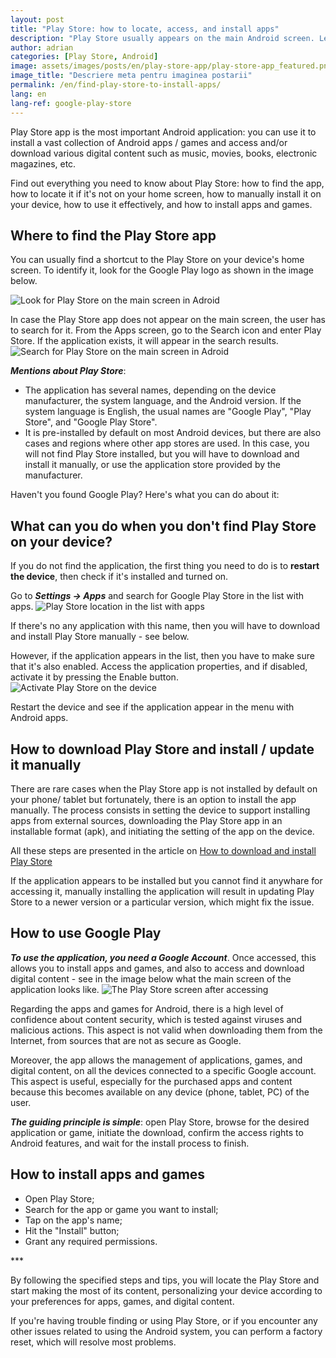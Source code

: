 ```yaml
---
layout: post
title: "Play Store: how to locate, access, and install apps"
description: "Play Store usually appears on the main Android screen. Learn how to locate it if you can't find it, how to use it, and how to install apps and games"
author: adrian
categories: [Play Store, Android]
image: assets/images/posts/en/play-store-app/play-store-app_featured.png
image_title: "Descriere meta pentru imaginea postarii"
permalink: /en/find-play-store-to-install-apps/
lang: en
lang-ref: google-play-store
---
```


Play Store app is the most important Android application: you can use it to install a vast collection of Android apps / games and access and/or download various digital content such as music, movies, books, electronic magazines, etc.

Find out everything you need to know about Play Store: how to find the app, how to locate it if it's not on your home screen, how to manually install it on your device, how to use it effectively, and how to install apps and games.

## Where to find the Play Store app

You can usually find a shortcut to the Play Store on your device's home screen. To identify it, look for the Google Play logo as shown in the image below.

<img alt="Look for Play Store on the main screen in Adroid" title="Look for Play Store on the main screen in Adroid" class="article-image medium-width-img" src="{{site.baseurl}}/assets/images/posts/{{page.lang}}/play-store-app/play-store-on-the-main-screen.jpg">

In case the Play Store app does not appear on the main screen, the user has to search for it. From the Apps screen, go to the Search icon and enter Play Store. If the application exists, it will appear in the search results.
<img alt="Search for Play Store on the main screen in Adroid" title="Search for Play Store on the main screen in Adroid" class="article-image medium-width-img" src="{{site.baseurl}}/assets/images/posts/{{page.lang}}/play-store-app/search-play-store-main-screen.jpg">

***Mentions about Play Store***:
- The application has several names, depending on the device manufacturer, the system language, and the Android version. If the system language is English, the usual names are "Google Play", "Play Store", and "Google Play Store".
- It is pre-installed by default on most Android devices, but there are also cases and regions where other app stores are used. In this case, you will not find Play Store installed, but you will have to download and install it manually, or use the application store provided by the manufacturer.

Haven't you found Google Play? Here's what you can do about it:

## What can you do when you don't find Play Store on your device?

If you do not find the application, the first thing you need to do is to **restart the device**, then check if it's installed and turned on.

Go to ***Settings → Apps*** and search for Google Play Store in the list with apps.
<img alt="Play Store location in the list with apps" title="Play Store location in the list with apps" class="article-image large-width-img" src="{{site.baseurl}}/assets/images/posts/{{page.lang}}/play-store-app/play-store-in-apps-list.jpg">

If there's no any application with this name, then you will have to download and install Play Store manually - see below.

However, if the application appears in the list, then you have to make sure that it's also enabled. Access the application properties, and if disabled, activate it by pressing the Enable button.
<img alt="Activate Play Store on the device" title="Activate Play Store on the device" class="article-image medium-width-img" src="{{site.baseurl}}/assets/images/posts/{{page.lang}}/play-store-app/activate-play-store-app.jpg">

Restart the device and see if the application appear in the menu with Android apps.

## How to download Play Store and install / update it manually

There are rare cases when the Play Store app is not installed by default on your phone/ tablet but fortunately, there is an option to install the app manually. The process consists in setting the device to support installing apps from external sources, downloading the Play Store app in an installable format (apk), and initiating the setting of the app on the device.

All these steps are presented in the article on [How to download and install Play Store](https://playgist.com/en/download-and-install-play-store/)

If the application appears to be installed but you cannot find it anywhare for accessing it, manually installing the application will result in updating Play Store to a newer version or a particular version, which might fix the issue.

## How to use Google Play

***To use the application, you need a Google Account***. Once accessed, this allows you to install apps and games, and also to access and download digital content - see in the image below what the main screen of the application looks like.
<img alt="The Play Store screen after accessing" title="The Play Store screen after accessing" class="article-image medium-width-img" src="{{site.baseurl}}/assets/images/posts/{{page.lang}}/play-store-app/play-store-main-screen.jpg">

Regarding the apps and games for Android, there is a high level of confidence about content security, which is tested against viruses and malicious actions. This aspect is not valid when downloading them from the Internet, from sources that are not as secure as Google.

Moreover, the app allows the management of applications, games, and digital content, on all the devices connected to a specific Google account. This aspect is useful, especially for the purchased apps and content because this becomes available on any device (phone, tablet, PC) of the user.

***The guiding principle is simple***: open Play Store, browse for the desired application or game, initiate the download, confirm the access rights to Android features, and wait for the install process to finish.

## How to install apps and games

- Open Play Store;
- Search for the app or game you want to install;
- Tap on the app's name;
- Hit the "Install" button;
- Grant any required permissions.

<div class="post-bottom-stars">***</div>

By following the specified steps and tips, you will locate the Play Store and start making the most of its content, personalizing your device according to your preferences for apps, games, and digital content.

If you're having trouble finding or using Play Store, or if you encounter any other issues related to using the Android system, you can perform a factory reset, which will resolve most problems.
